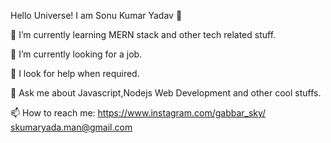 Hello Universe! I am Sonu Kumar Yadav 👋

🌱 I’m currently learning MERN stack and other tech related stuff.

👯 I’m currently looking for a job.

🤔 I look for help when required.

💬 Ask me about  Javascript,Nodejs Web Development and other cool stuffs.

📫 How to reach me: https://www.instagram.com/gabbar_sky/ skumaryada.man@gmail.com

<!---
SonuKumarYadav9/SonuKumarYadav9 is a ✨ special ✨ repository because its `README.md` (this file) appears on your GitHub profile.
You can click the Preview link to take a look at your changes.
--->

